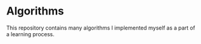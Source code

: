 # Algorithms
This repository contains many algorithms I implemented myself as a part of a learning process.
